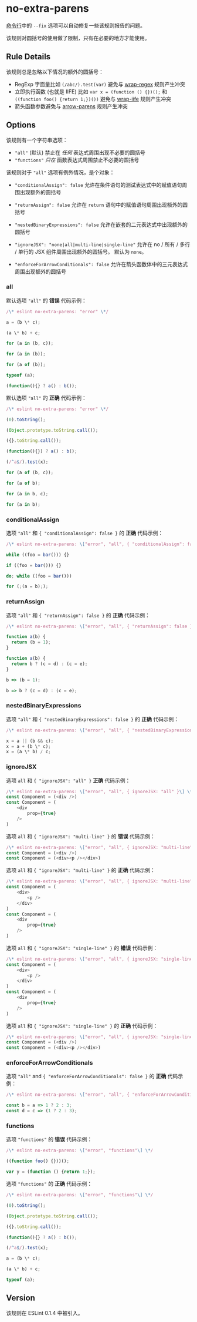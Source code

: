 # no-extra-parens

[命令行](https://cn.eslint.org/docs/user-guide/command-line-interface#fixing-problems)中的 `--fix` 选项可以自动修复一些该规则报告的问题。

该规则对圆括号的使用做了限制，只有在必要的地方才能使用。

Rule Details[](#rule-details)
-----------------------------

该规则总是忽略以下情况的额外的圆括号：

*   RegExp 字面量比如 `(/abc/).test(var)` 避免与 [wrap-regex](https://cn.eslint.org/docs/rules/wrap-regex) 规则产生冲突
*   立即执行函数 (也就是 IIFE) 比如 `var x = (function () {})();` 和 `((function foo() {return 1;})())` 避免与 [wrap-iife](https://cn.eslint.org/docs/rules/wrap-iife) 规则产生冲突
*   箭头函数参数避免与 [arrow-parens](https://cn.eslint.org/docs/rules/arrow-parens) 规则产生冲突

Options[](#options)
-------------------
该规则有一个字符串选项：

*   `"all"` (默认) 禁止在 _任何_ 表达式周围出现不必要的圆括号
*   `"functions"` _只在_ 函数表达式周围禁止不必要的圆括号

该规则对于 `"all"` 选项有例外情况，是个对象：

*   `"conditionalAssign": false` 允许在条件语句的测试表达式中的赋值语句周围出现额外的圆括号
*   `"returnAssign": false` 允许在 `return` 语句中的赋值语句周围出现额外的圆括号

*   `"nestedBinaryExpressions": false` 允许在嵌套的二元表达式中出现额外的圆括号
*   `"ignoreJSX": "none|all|multi-line|single-line"` 允许在 no / 所有 / 多行 / 单行的 JSX 组件周围出现额外的圆括号。 默认为 `none`。
*   `"enforceForArrowConditionals": false` 允许在箭头函数体中的三元表达式周围出现额外的圆括号

### all[](#all)

默认选项 `"all"` 的 **错误** 代码示例：

``` js
/\* eslint no-extra-parens: "error" \*/

a = (b \* c);

(a \* b) + c;

for (a in (b, c));

for (a in (b));

for (a of (b));

typeof (a);

(function(){} ? a() : b());


```

默认选项 `"all"` 的 **正确** 代码示例：

``` js
/\* eslint no-extra-parens: "error" \*/

(0).toString();

(Object.prototype.toString.call());

({}.toString.call());

(function(){}) ? a() : b();

(/^a$/).test(x);

for (a of (b, c));

for (a of b);

for (a in b, c);

for (a in b);


```

### conditionalAssign[](#conditionalassign)

选项 `"all"` 和 `{ "conditionalAssign": false }` 的 **正确** 代码示例：

``` js
/\* eslint no-extra-parens: \["error", "all", { "conditionalAssign": false }\] \*/

while ((foo = bar())) {}

if ((foo = bar())) {}

do; while ((foo = bar()))

for (;(a = b););


```

### returnAssign[](#returnassign)

选项 `"all"` 和 `{ "returnAssign": false }` 的 **正确** 代码示例：

``` js
/\* eslint no-extra-parens: \["error", "all", { "returnAssign": false }\] \*/

function a(b) {
  return (b = 1);
}

function a(b) {
  return b ? (c = d) : (c = e);
}

b => (b = 1);

b => b ? (c = d) : (c = e);


```

### nestedBinaryExpressions[](#nestedbinaryexpressions)

选项 `"all"` 和 `{ "nestedBinaryExpressions": false }` 的 **正确** 代码示例：

``` js
/\* eslint no-extra-parens: \["error", "all", { "nestedBinaryExpressions": false }\] \*/

x = a || (b && c);
x = a + (b \* c);
x = (a \* b) / c;


```

### ignoreJSX[](#ignorejsx)

选项 `all` 和 `{ "ignoreJSX": "all" }` **正确** 代码示例：

``` js
/\* eslint no-extra-parens: \["error", "all", { ignoreJSX: "all" }\] \*/
const Component = (<div />)
const Component = (
    <div
        prop={true}
    />
)


```

选项 `all` 和 `{ "ignoreJSX": "multi-line" }` 的 **错误** 代码示例：

``` js
/\* eslint no-extra-parens: \["error", "all", { ignoreJSX: "multi-line" }\] \*/
const Component = (<div />)
const Component = (<div><p /></div>)


```

选项 `all` 和 `{ "ignoreJSX": "multi-line" }` 的 **正确** 代码示例：

``` js
/\* eslint no-extra-parens: \["error", "all", { ignoreJSX: "multi-line" }\] \*/
const Component = (
    <div>
        <p />
    </div>
)
const Component = (
    <div
        prop={true}
    />
)


```

选项 `all` 和 `{ "ignoreJSX": "single-line" }` 的 **错误** 代码示例：

``` js
/\* eslint no-extra-parens: \["error", "all", { ignoreJSX: "single-line" }\] \*/
const Component = (
    <div>
        <p />
    </div>
)
const Component = (
    <div
        prop={true}
    />
)


```

选项 `all` 和 `{ "ignoreJSX": "single-line" }` 的 **正确** 代码示例：

``` js
/\* eslint no-extra-parens: \["error", "all", { ignoreJSX: "single-line" }\] \*/
const Component = (<div />)
const Component = (<div><p /></div>)


```

### enforceForArrowConditionals[](#enforceforarrowconditionals)

选项 `"all"` and `{ "enforceForArrowConditionals": false }` 的 **正确** 代码示例：

``` js
/\* eslint no-extra-parens: \["error", "all", { "enforceForArrowConditionals": false }\] \*/

const b = a => 1 ? 2 : 3;
const d = c => (1 ? 2 : 3);


```

### functions[](#functions)

选项 `"functions"` 的 **错误** 代码示例：

``` js
/\* eslint no-extra-parens: \["error", "functions"\] \*/

((function foo() {}))();

var y = (function () {return 1;});


```

选项 `"functions"` 的 **正确** 代码示例：

``` js
/\* eslint no-extra-parens: \["error", "functions"\] \*/

(0).toString();

(Object.prototype.toString.call());

({}.toString.call());

(function(){} ? a() : b());

(/^a$/).test(x);

a = (b \* c);

(a \* b) + c;

typeof (a);

```

Version[](#version)
-------------------

该规则在 ESLint 0.1.4 中被引入。
